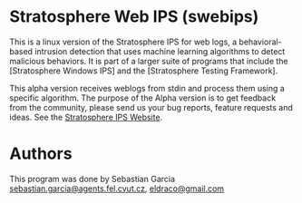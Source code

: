 # Stratosphere Web IPS (swebips)
This is a linux version of the Stratosphere IPS for web logs, a behavioral-based intrusion detection that uses machine learning algorithms to detect malicious behaviors. It is part of a larger suite of programs that include the [Stratosphere Windows IPS] and the [Stratosphere Testing Framework].

This alpha version receives weblogs from stdin and process them using a specific algorithm. The purpose of the Alpha version is to get feedback from the community, please send us your bug reports, feature requests and ideas. See the [Stratosphere IPS Website](https://stratosphereips.org).


# Authors
This program was done by Sebastian Garcia sebastian.garcia@agents.fel.cvut.cz, eldraco@gmail.com

